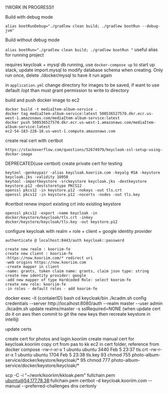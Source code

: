 !!WORK IN PROGRESS!!

Build with debug mode

```alias bootRunDebug="./gradlew clean build; ./gradlew bootRun --debug-jvm"```

Build without debug mode

```alias bootRun="./gradlew clean build; ./gradlew bootRun "```
useful alias for running project

requires keycloak + mysql db running, use ```docker-compose up``` to start up stack,
update import.mysql to modify database schema when creating. Only run once, delete ./docker/mysql to have it run again

in ```application.yml``` change directory for images to be saved, if want to use default /opt than must grant permission to write to directory

build and push docker image to ec2

```
docker build -t mediaItem-album-service .
docker tag mediaItem-album-service:latest 500536527570.dkr.ecr.us-west-1.amazonaws.com/mediaItem-album-service:latest
docker push 500536527570.dkr.ecr.us-west-1.amazonaws.com/mediaItem-album-service:latest
ec2-54-183-228-18.us-west-1.compute.amazonaws.com
```
create real cert with certbot
```
https://stackoverflow.com/questions/52674979/keycloak-ssl-setup-using-docker-image
```

DEPRECATED(use certbot)
create private cert for testing
```$xslt
keytool -genkeypair -alias keycloak.kooriim.com -keyalg RSA -keystore keycloak.jks -validity 10950
keytool -importkeystore -srckeystore keycloak.jks -destkeystore keystore.p12 -deststoretype PKCS12
openssl pkcs12 -in keystore.p12 -nokeys -out tls.crt
openssl pkcs12 -in keystore.p12 -nocerts -nodes -out tls.key
```

#certbot renew
import existing crt into existing keystore

```$xslt
openssl pkcs12 -export -name keycloak -in docker/keystore/keycloak/tls.crt -inkey docker/keystore/keycloak/tls.key -out keystore.p12
```

configure keycloak with realm + role + client + google identity provider

```$xslt
authenticate @ localhost:8443/auth keycloak::password
```

```$xslt
create new realm : kooriim-fe
create new client : kooriim-fe
-https://now.kooriim.com/* redirect uri
-web origins https://now.kooriim.com
-create mapper in client
-name: grants, token claim name: grants, claim json type: string
create new identity provider: google
-add new mapper of type Hardcoded Role: select koorim-fe
create new role: kooriim-fe
-in roles - default roles - add koorim-fe
```


docker exec -it {contaierID} bash
cd keycloak/bin
./kcadm.sh config credentials --server http://localhost:8080/auth --realm master --user admin
./kcadm.sh update realms/master -s sslRequired=NONE
(when update cert do it on aws then commit to git the new keys then recreate keystore in intellij)

update certs

create cert for photos and login.kooriim
create manual cert for keycloak.kooriim
copy crt from pas to kk ec2 in cert folder, reference from docker compose
-rw-r-xr-x 1 ubuntu ubuntu 3440 Feb  5 23:37 tls.crt
-rw-r-xr-x 1 ubuntu ubuntu 1704 Feb  5 23:38 tls.key
   93  chmod 755 photo-album-service/docker/keystore/keycloak/*
   95  chmod 777 photo-album-service/docker/keystore/keycloak/*

scp -C -i "~/work/kooriim/kkloak.pem" fullchain.pem ubuntu@54.177.78.38:fullchain.pem
certbot -d keycloak.kooriim.com --manual --preferred-challenges dns certonly
